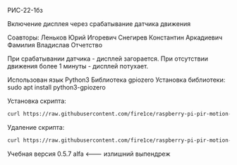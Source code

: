 РИС-22-1бз

Включение дисплея через срабатывание датчика движения

Соавторы:
Леньков Юрий Игоревич
Снегирев Константин Аркадиевич
Фамилия Владислав Отчетство

При срабатывании датчика - дисплей загорается. При отсутствии движения более 1 минуты - дисплей потухает.

Использован язык Python3
Библиотека gpiozero
Установка библиотеки: sudo apt install python3-gpiozero

Установка скрипта: 
```bash
curl https://raw.githubusercontent.com/fire1ce/raspberry-pi-pir-motion-display-control/main/install.sh | bash
```

Удаление скрипта:
```bash
curl https://raw.githubusercontent.com/fire1ce/raspberry-pi-pir-motion-display-control/main/uninstall.sh | bash
```

Учебная версия 0.5.7 alfa <--- излишний выпендреж
